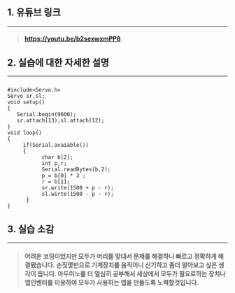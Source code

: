## 1. 유튜브 링크
* * *
>#### https://youtu.be/b2sexwxmPP8

## 2. 실습에 대한 자세한 설명
* * *
>#####
 ```
 #include<Servo.h>
 Servo sr,sl;
 void setup()
 {
    Serial.begin(9600);
    sr.attach(13);sl.attach(12);
 }
 void loop()
 {
      if(Serial.avaiable())
      {
            char b[2];
            int p,r;
            Serial.readBytes(b,2);
            p = b[0] * 3 ;
            r = b[1];
            sr.write(1500 + p - r);
            sl.wirte(1500 - p - r);
       }
 }
```
## 3. 실습 소감
* * *
>#### 어려운 코딩이었지만 모두가 머리를 맞대서 문제를 해결하니 빠르고 정확하게 해결됐습니다. 손짓몇번으로 기계장치를 움직이니 신기하고 좀더 알아보고 싶은 생각이 듭니다. 아두이노를 더 열심히 공부해서 세상에서 모두가 필요로하는 장치나 앱인벤터를 이용하여 모두가 사용하는 앱을 만들도록 노력할것입니다.
